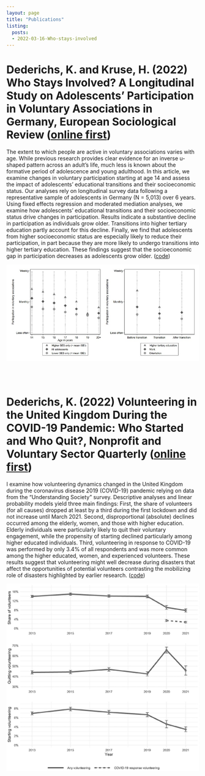 ```yaml
---
layout: page
title: "Publications"
listing:
  posts:
  - 2022-03-16-Who-stays-involved
---
```


# Dederichs, K. and Kruse, H. (2022) Who Stays Involved? A Longitudinal Study on Adolescents’ Participation in Voluntary Associations in Germany, European Sociological Review ([online first](https://academic.oup.com/esr/advance-article-abstract/doi/10.1093/esr/jcac013/6529441))

The extent to which people are active in voluntary associations varies with age. While previous research provides clear evidence for an inverse u-shaped pattern across an adult’s life, much less is known about the formative period of adolescence and young adulthood. In this article, we examine changes in voluntary participation starting at age 14 and assess the impact of adolescents’ educational transitions and their socioeconomic status. Our analyses rely on longitudinal survey data following a representative sample of adolescents in Germany (N = 5,013) over 6 years. Using fixed effects regression and moderated mediation analyses, we examine how adolescents’ educational transitions and their socioeconomic status drive changes in participation. Results indicate a substantive decline in participation as individuals grow older. Transitions into higher tertiary education partly account for this decline. Finally, we find that adolescents from higher socioeconomic status are especially likely to reduce their participation, in part because they are more likely to undergo transitions into higher tertiary education. These findings suggest that the socioeconomic gap in participation decreases as adolescents grow older. ([code](https://github.com/kasimirdederichs/Who_stays_involved)) 

![](assets/Who_stays_involved_Figure2.jpg)

<br/><br/>

# Dederichs, K. (2022) Volunteering in the United Kingdom During the COVID-19 Pandemic: Who Started and Who Quit?, Nonprofit and Voluntary Sector Quarterly ([online first](https://journals.sagepub.com/doi/full/10.1177/08997640221122814#table-fn2-08997640221122814))

I examine how volunteering dynamics changed in the United Kingdom during the coronavirus disease 2019 (COVID-19) pandemic relying on data from the “Understanding Society” survey. Descriptive analyses and linear probability models yield three main findings: First, the share of volunteers (for all causes) dropped at least by a third during the first lockdown and did not increase until March 2021. Second, disproportional (absolute) declines occurred among the elderly, women, and those with higher education. Elderly individuals were particularly likely to quit their voluntary engagement, while the propensity of starting declined particularly among higher educated individuals. Third, volunteering in response to COVID-19 was performed by only 3.4% of all respondents and was more common among the higher educated, women, and experienced volunteers. These results suggest that volunteering might well decrease during disasters that affect the opportunities of potential volunteers contrasting the mobilizing role of disasters highlighted by earlier research. ([code](https://github.com/kasimirdederichs/Volunteering_COVID))

![](assets/Volunteering_Covid_UK_Figure1.jpg)
